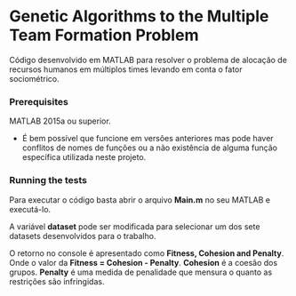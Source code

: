 # Genetic Algorithms to the Multiple Team Formation Problem

Código desenvolvido em MATLAB para resolver o problema de alocação de recursos humanos em múltiplos times levando em conta o fator sociométrico.

### Prerequisites

MATLAB 2015a ou superior.

* É bem possível que funcione em versões anteriores mas pode haver conflitos de nomes de funções ou a não existência de alguma função específica utilizada neste projeto.

### Running the tests

Para executar o código basta abrir o arquivo **Main.m** no seu MATLAB e executá-lo.

A variável **dataset** pode ser modificada para selecionar um dos sete datasets desenvolvidos para o trabalho.

O retorno no console é apresentado como **Fitness, Cohesion and Penalty**. Onde o valor da **Fitness = Cohesion - Penalty**.
**Cohesion** é a coesão dos grupos.
**Penalty** é uma medida de penalidade que mensura o quanto as restrições são infringidas.